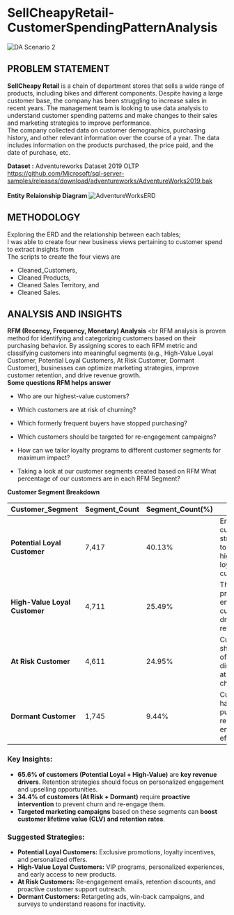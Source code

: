 # SellCheapyRetail-CustomerSpendingPatternAnalysis

![DA Scenario 2](https://github.com/user-attachments/assets/23e4941d-912b-4e9f-9b8a-da2bade3221e)

## PROBLEM STATEMENT
**SellCheapy Retail** is a chain of department stores that sells a wide range of products, including bikes and different components. Despite having a large customer base, the company has been struggling to increase sales in recent years. The management team is looking to use data analysis to understand customer spending patterns and make changes to their sales and marketing strategies to improve performance.
<br>
The company collected data on customer demographics, purchasing history, and other relevant information over the course of a year. The data includes information on the products purchased, the price paid, and the date of purchase, etc.

**Dataset :** Adventureworks Dataset 2019 OLTP https://github.com/Microsoft/sql-server-samples/releases/download/adventureworks/AdventureWorks2019.bak <br>
<br>
**Entity Relaionship Diagram**
![AdventureWorksERD](https://github.com/user-attachments/assets/b835abd2-c811-4da3-a4c5-96aec99150f7)

## METHODOLOGY
Exploring the ERD and the relationship between each tables;<br>
I was able to create four new business views pertaining to customer spend to extract insights from<br>
The scripts to create the four views are <br>
- Cleaned_Customers,<br>
- Cleaned Products,<br>
- Cleaned Sales Territory, and <br>
- Cleaned Sales.<br>

## ANALYSIS AND INSIGHTS
**RFM (Recency, Frequency, Monetary) Analysis** <br
RFM analysis is proven method for identifying and categorizing customers based on their purchasing behavior. By assigning scores to each RFM metric and classifying customers into meaningful segments (e.g., High-Value Loyal Customer, Potential Loyal Customers, At Risk Customer, Dormant Customer), businesses can optimize marketing strategies, improve customer retention, and drive revenue growth.<br>
**Some questions RFM helps answer**
- Who are our highest-value customers?
- Which customers are at risk of churning?
- Which formerly frequent buyers have stopped purchasing?
- Which customers should be targeted for re-engagement campaigns?
- How can we tailor loyalty programs to different customer segments for maximum impact?

- Taking a look at our customer segments created based on RFM  What percentage of our customers are in each RFM Segment?

**Customer Segment Breakdown**

| Customer_Segment             | Segment_Count | Segment_Count(%) | Description |
|------------------------------|--------------|------------------|-------------|
| **Potential Loyal Customer**  | 7,417        | 40.13%           | Engaged customers with strong potential to become high-value loyal customers. |
| **High-Value Loyal Customer** | 4,711        | 25.49%           | The most profitable and engaged customers, key drivers of revenue. |
| **At Risk Customer**          | 4,611        | 24.95%           | Customers showing signs of disengagement, at risk of churning. |
| **Dormant Customer**          | 1,745        | 9.44%            | Customers who have stopped purchasing and require re-engagement efforts. |

### Key Insights:
- **65.6% of customers (Potential Loyal + High-Value)** are **key revenue drivers**. Retention strategies should focus on personalized engagement and upselling opportunities.
- **34.4% of customers (At Risk + Dormant)** require **proactive intervention** to prevent churn and re-engage them.
- **Targeted marketing campaigns** based on these segments can **boost customer lifetime value (CLV) and retention rates**.

### Suggested Strategies:
- **Potential Loyal Customers:** Exclusive promotions, loyalty incentives, and personalized offers.
- **High-Value Loyal Customers:** VIP programs, personalized experiences, and early access to new products.
- **At Risk Customers:** Re-engagement emails, retention discounts, and proactive customer support outreach.
- **Dormant Customers:** Retargeting ads, win-back campaigns, and surveys to understand reasons for inactivity.




